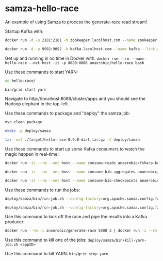 # samza-hello-race
An example of using Samza to process the generate-race read stream!

Startup Kafka with:
```sh
docker run -d -p 2181:2181 -h zookeeper.lacolhost.com --name zookeeper confluent/zookeeper

docker run -d -p 9092:9092 -h kafka.lacolhost.com --name kafka --link zookeeper:zookeeper confluent/kafka
```

Get up and running in no time in Docker with: ```docker run --rm --name hello-race --net host -it -p 8088:8088 anaerobic/hello-race bash```

Use these commands to start YARN:
```sh
cd hello-race/

bin/grid start yarn
```

Navigate to http://localhost:8088/cluster/apps and you should see the Hadoop elephant in the top-left.

Use these commands to package and "deploy" the samza job:
```sh
mvn clean package

mkdir -p deploy/samza

tar -xvf ./target/hello-race-0.9.0-dist.tar.gz -C deploy/samza
```

Use these commands to start up some Kafka consumers to watch the magic happen in real-time:
```sh
docker run -it --rm --net host --name consume-reads anaerobic/fsharp-kafka-consumer reads http://kafka.lacolhost.com:9092

docker run -it --rm --net host --name consume-bib-aggregates anaerobic/fsharp-kafka-consumer race-bib-aggregates http://kafka.lacolhost.com:9092

docker run -it --rm --net host --name consume-bib-checkpoints anaerobic/fsharp-kafka-consumer race-checkpoint-checks http://kafka.lacolhost.com:9092
```

Use these commands to run the jobs:
```sh
deploy/samza/bin/run-job.sh --config-factory=org.apache.samza.config.factories.PropertiesConfigFactory --config-path=file://$PWD/deploy/samza/config/race-bib-aggregator.properties

deploy/samza/bin/run-job.sh --config-factory=org.apache.samza.config.factories.PropertiesConfigFactory --config-path=file://$PWD/deploy/samza/config/race-checkpoint-checker.properties
```

Use this command to kick off the race and pipe the results into a Kafka producer:
```sh
docker run --rm -i anaerobic/generate-race 5000 3 | docker run -i --rm --net host anaerobic/fsharp-kafka-producer reads http://kafka.lacolhost.com:9092
```

Use this command to kill one of the jobs: ```deploy/samza/bin/kill-yarn-job.sh <appID>```

Use this command to kill YARN: ```bin/grid stop yarn```
